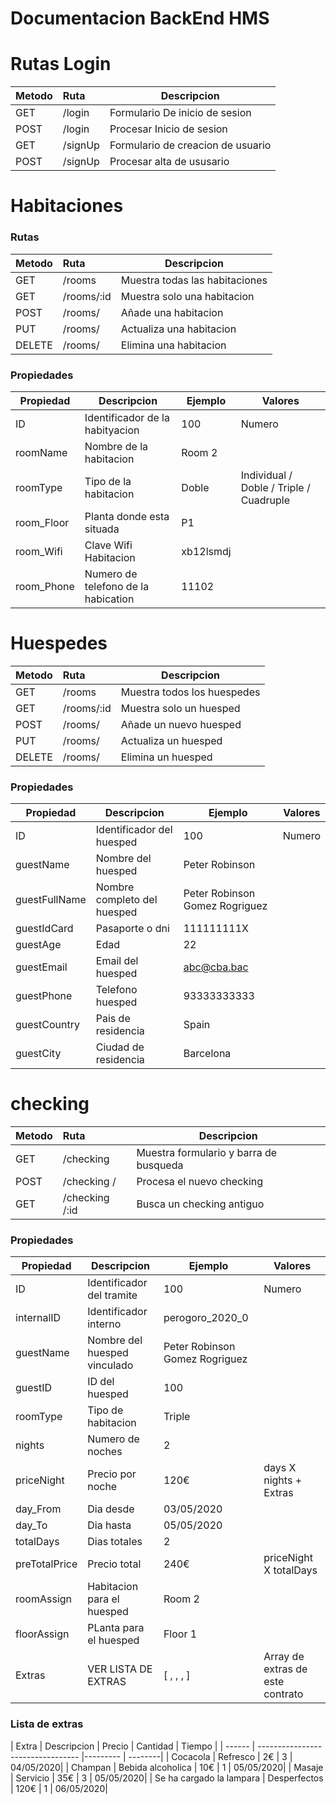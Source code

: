 # Documentacion BackEnd HMS



# Rutas Login
| Metodo | Ruta    | Descripcion                       |
| ------ | :------ | --------------------------------- |
| GET    | /login  | Formulario De inicio de sesion    |
| POST   | /login  | Procesar Inicio de sesion         |
| GET    | /signUp | Formulario de creacion de usuario |
| POST   | /signUp | Procesar alta de ususario         |

#  Habitaciones
### Rutas
| Metodo | Ruta    | Descripcion                       |
| ------ | :------ | --------------------------------- |
| GET    | /rooms  | Muestra todas las habitaciones    |
| GET    | /rooms/:id  | Muestra solo una habitacion   |
| POST    | /rooms/  | Añade una habitacion            |
| PUT    | /rooms/  | Actualiza una habitacion         |
| DELETE    | /rooms/  | Elimina una habitacion         |

### Propiedades

| Propiedad  | Descripcion | Ejemplo  | Valores  |
| ------  | --------------------------------- |--------- | --------|
| ID     | Identificador de la habityacion| 100 | Numero |
| roomName     | Nombre de la habitacion| Room 2|   |
| roomType  | Tipo  de la habitacion|  Doble  |  Individual /  Doble / Triple / Cuadruple  |
| room_Floor   | Planta donde esta situada| P1|  |
| room_Wifi   | Clave Wifi Habitacion|  xb12lsmdj  |  |
| room_Phone   | Numero de telefono de la habication| 11102|    |




# Huespedes  

| Metodo | Ruta    | Descripcion                       |
| ------ | :------ | --------------------------------- |
| GET    | /rooms  | Muestra todos los huespedes    |
| GET    | /rooms/:id  | Muestra solo un huesped   |
| POST    | /rooms/  | Añade un nuevo huesped            |
| PUT    | /rooms/  | Actualiza un huesped         |
| DELETE    | /rooms/  | Elimina un huesped         

### Propiedades

| Propiedad  | Descripcion | Ejemplo  | Valores  |
| ------  | --------------------------------- |--------- | --------|
| ID     | Identificador del huesped | 100 | Numero |
| guestName     | Nombre del huesped |  Peter Robinson|   |
| guestFullName  | Nombre completo  del huesped|  Peter  Robinson Gomez Rogriguez  | |
|guestIdCard   | Pasaporte o dni | 111111111X|  |
|guestAge   | Edad | 22|  |
|guestEmail   | Email del huesped |abc@cba.bac|  |
|guestPhone   | Telefono huesped | 93333333333|  |
|guestCountry   | Pais de residencia  | Spain|  |
|guestCity    | Ciudad  de residencia | Barcelona|  |


# checking   

| Metodo | Ruta    | Descripcion                       |
| ------ | :------ | --------------------------------- |
| GET    | /checking   | Muestra formulario y barra de busqueda  |
| POST    | /checking /  | Procesa el nuevo checking             |
| GET    | /checking /:id  | Busca un checking  antiguo   |


### Propiedades

| Propiedad  | Descripcion | Ejemplo  | Valores  |
| ------  | --------------------------------- |--------- | --------|
| ID     | Identificador del tramite | 100 | Numero |
| internalID  | Identificador interno  |  perogoro_2020_0  |  |
| guestName  | Nombre del huesped vinculado |  Peter  Robinson Gomez Rogriguez|   |
| guestID  | ID del huesped   |  100  |   |
| roomType  | Tipo de habitacion   |  Triple  |   |
| nights  | Numero de noches   | 2|   |
| priceNight  | Precio por noche| 120€   | days X nights + Extras   |
| day_From  | Dia desde   |  03/05/2020|   |
| day_To  | Dia hasta   |  05/05/2020|   |
| totalDays  | Dias totales  | 2  |
| preTotalPrice  | Precio total   |  240€ | priceNight X totalDays    |
| roomAssign  | Habitacion para el huesped  | Room 2 |
| floorAssign  | PLanta  para el huesped  | Floor 1 |
| Extras  | VER  LISTA DE EXTRAS  | [ , , , ] |Array de extras de este contrato|

### Lista de extras
| Extra   | Descripcion | Precio   | Cantidad  | Tiempo |
| ------  | --------------------------------- |--------- | --------|
| Cocacola     | Refresco  | 2€  | 3 | 04/05/2020|
| Champan     | Bebida alcoholica  | 10€  | 1 | 05/05/2020|
| Masaje     | Servicio  | 35€  | 3 | 05/05/2020|
| Se ha cargado la lampara     | Desperfectos  | 120€  | 1 | 06/05/2020|









